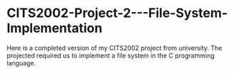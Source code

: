 # CITS2002-Project-2---File-System-Implementation
Here is a completed version of my CITS2002 project from university. The projected required us to implement a file system in the C programming language.
